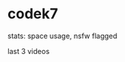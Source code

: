 # codek7

stats: space usage, nsfw flagged
<!-- user videos -->
<!-- all videos -->
last 3 videos



